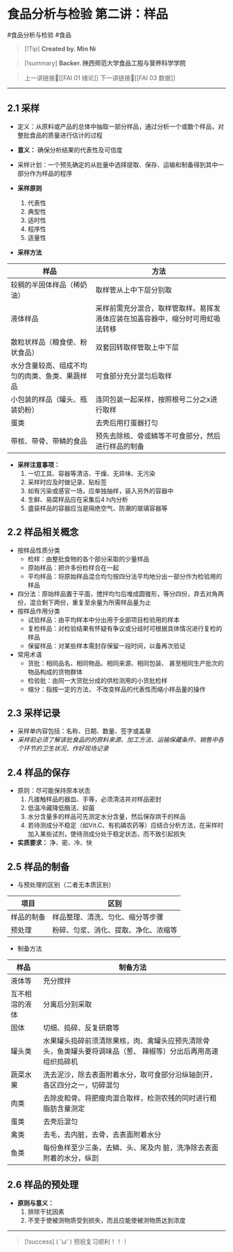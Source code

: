 # 食品分析与检验 第二讲：样品
#食品分析与检验 #食品 


> [!Tip] **Created by. Min Ni**

> [!summary] **Backer. 陕西师范大学食品工程与营养科学学院**

> 上一讲链接🔗[[FAI 01 绪论]]
> 下一讲链接🔗[[FAI 03 数据]]

---
## 2.1 采样
- 定义：从原料或产品的总体中抽取一部分样品，通过分析一个或数个样品，对整批食品的质量进行估计的过程
- **意义：** 确保分析结果的代表性及可信度
- 采样计划：一个预先确定的从批量中选择提取、保存、运输和制备得到其中一部分作为样品的程序
- **采样原则**
	1. 代表性
	2. 典型性
	3. 适时性
	4. 程序性
	5. 适量性

- **采样方法**

| 样品                      | 方法                                      |
| ----------------------- | --------------------------------------- |
| 较稠的半固体样品（稀奶油）           | 取样管从上中下层分别取                             |
| 液体样品                    | 采样前需充分混合，取样管取样。易挥发液体应装在加盖容器中，缩分时可用虹吸法转移 |
| 散粒状样品（粮食使、粉状食品）         | 双套回转取样管取上中下层                            |
| 水分含量较高、组成不均匀的肉类、鱼类、果蔬样品 | 可食部分充分混匀后取样                             |
| 小包装的样品（罐头、瓶装奶粉）         | 连同包装一起采样，按照根号二分之x进行取样                   |
| 蛋类                      | 去壳后用打蛋器打匀                               |
| 带核、带骨、带鳞的食品             | 预先去除核、骨或鳞等不可食部分，然后进行样品的制备               |
- **采样注意事项：**
	1. 一切工具、容器等清洁、干燥、无异味、无污染
	2. 采样时应及时做记录、贴标签
	3. 如有污染或感官一场，应单独抽样，装入另外的容器中
	4. 生鲜、易腐样品应在采集后4 h内分析
	5. 盛装样品的容器应当是隔绝空气、防潮的玻璃容器等

## 2.2 样品相关概念
- 按样品性质分类
	- 检样：由整批食物的各个部分采取的少量样品
	- 原始样品：把许多份检样合在一起
	- 平均样品：将原始样品混合均匀按四分法平均地分出一部分作为检验用的样品
- 四分法：原始样品置于平面，搅拌均匀后堆成圆锥形，等分四份，弃去对角两份，混合剩下两份，重复至余量为所需样品量为止
- 按样品作用分类
	- 试验样品：由平均样本中分出用于全部项目检验用的样本
	- 复检样品：对检验结果有怀疑有争议或分歧时可根据具体情况进行复检的样品
	- 保留样品：对某些样本需封存保留一段时间，以备再次验证
- 常用术语
	- 货批：相同品名、相同物品、相同来源、相同包装、 甚至相同生产批次的物品构成的货物群体
	- 检验批：由同一大货批分成的供检测用的小货批检样
	- 缩分：指按一定的方法， 不改变样品的代表性而缩小样品量的操作

## 2.3 采样记录
- 采样单内容包括：名称、日期、数量、签字或盖章
- *采样前必须了解该批食品的的原料来源、加工方法、运输保藏条件、销售中各个环节的卫生状况，作好现场记录*

## 2.4 样品的保存
- 原则：尽可能保持原本状态
	1. 凡接触样品的器皿、手等，必须清洁并对样品密封
	2. 低温冷藏降低酶活、抑菌
	3. 水分含量多的样品可先测定水分含量，然后保存烘干的样品
	4. 若待测成分不稳定（如Vit.C、有机磷农药等）应结合分析方法，在采样时加入某些试剂，使待测成分处于稳定状态，而不致引起损失
- **实质要求：** 净、密、冷、快

## 2.5 样品的制备
- 与预处理的区别（二者无本质区别）

| 项目       | 区别                                 |
| ---------- | ------------------------------------ |
| 样品的制备 | 样品整理、清洗、匀化、缩分等步骤     |
| 预处理     | 粉碎、匀浆、消化、提取、净化、浓缩等 |
- 制备方法

| 样品           | 制备方法                                                                                                      |
| -------------- | ------------------------------------------------------------------------------------------------------------- |
| 液体等         | 充分搅拌                                                                                                      |
| 互不相溶的液体 | 分离后分别采取                                                                                                |
| 固体           | 切细、捣碎、反复研磨等                                                                                        |
| 罐头类         | 水果罐头捣碎前须清除果核，肉、禽罐头应预先清除骨头，鱼类罐头要将调味品（葱、 辣椒等）分出后再用高速组织捣碎机 |
| 蔬菜水果       | 洗去泥沙，除去表面附着水分，取可食部分沿纵轴剖开，各区四分之一，切碎混匀                                      |
| 肉类           | 去除皮和骨。将肥瘦肉混合取样，检测农残的同时进行粗脂肪含量测定                                                |
| 蛋类           | 去壳后混匀                                                                                                    |
| 禽类           | 去毛，去内脏，去骨，去表面附着水分                                                                            |
| 鱼类           | 每份鱼样至少三条，去鳞、头、尾及内 脏，洗净除去表面附着的水分，纵剖                                           |

## 2.6 样品的预处理
- **原则与意义：**
	1. 排除干扰因素
	2. 不至于使被测物质受到损失，而且应能使被测物质达到浓度

---
> [!success] ( ’ω’ ) 预祝复习顺利！！！       
